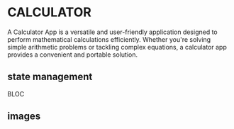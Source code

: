 # CALCULATOR

A Calculator App is a versatile and user-friendly application designed to perform mathematical calculations efficiently. Whether you're solving simple arithmetic problems or tackling complex equations, a calculator app provides a convenient and portable solution. 

## state management

BLOC

## images


